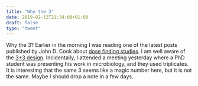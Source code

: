 ```yaml
---
title: "Why the 3"
date: 2019-02-13T21:34:00+01:00
draft: false
type: "tweet"
---
```


Why the 3? Earlier in the morning I was reading one of the latest posts published by
John D. Cook about [dose finding studies](https://www.johndcook.com/blog/2019/02/12/dose-escalation/). I am well aware of the [3+3 design](/post/cross-over-trials).
Incidentally, I attended a meeting yesterday where a PhD student was presenting
his work in microbiology, and they used triplicates. It is interesting that the
same 3 seems like a magic number here, but it is not the same. Maybe I should
drop a note in a few days.
